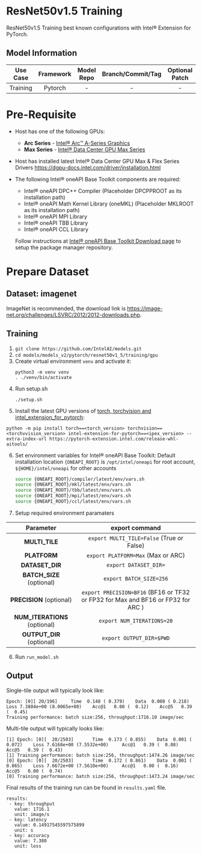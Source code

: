 # ResNet50v1.5 Training

ResNet50v1.5 Training best known configurations with Intel® Extension for PyTorch.

## Model Information

| **Use Case** | **Framework** | **Model Repo** | **Branch/Commit/Tag** | **Optional Patch** |
|:---:| :---: |:--------------:|:---------------------:|:------------------:|
|  Training    |    Pytorch    |       -        |           -           |         -          |

# Pre-Requisite
* Host has one of the following GPUs:
  * **Arc Series** - [Intel® Arc™ A-Series Graphics](https://ark.intel.com/content/www/us/en/ark/products/series/227957/intel-arc-a-series-graphics.html)
  * **Max Series** - [Intel® Data Center GPU Max Series](https://ark.intel.com/content/www/us/en/ark/products/series/232874/intel-data-center-gpu-max-series.html)
* Host has installed latest Intel® Data Center GPU Max & Flex Series Drivers https://dgpu-docs.intel.com/driver/installation.html
* The following Intel® oneAPI Base Toolkit components are required:
  - Intel® oneAPI DPC++ Compiler (Placeholder DPCPPROOT as its installation path)
  - Intel® oneAPI Math Kernel Library (oneMKL) (Placeholder MKLROOT as its installation path)
  - Intel® oneAPI MPI Library
  - Intel® oneAPI TBB Library
  - Intel® oneAPI CCL Library

  Follow instructions at [Intel® oneAPI Base Toolkit Download page](https://www.intel.com/content/www/us/en/developer/tools/oneapi/base-toolkit-download.html?operatingsystem=linux) to setup the package manager repository.

# Prepare Dataset
## Dataset: imagenet
ImageNet is recommended, the download link is https://image-net.org/challenges/LSVRC/2012/2012-downloads.php.

## Training
1. `git clone https://github.com/IntelAI/models.git`
2. `cd models/models_v2/pytorch/resnet50v1_5/training/gpu`
3. Create virtual environment `venv` and activate it:
    ```
    python3 -m venv venv
    . ./venv/bin/activate
    ```
4. Run setup.sh
    ```
    ./setup.sh
    ```
5. Install the latest GPU versions of [torch, torchvision and intel_extension_for_pytorch](https://intel.github.io/intel-extension-for-pytorch/index.html#installation):
  ```
  python -m pip install torch==<torch_version> torchvision==<torchvvision_version> intel-extension-for-pytorch==<ipex_version> --extra-index-url https://pytorch-extension.intel.com/release-whl-aitools/
  ```
6. Set environment variables for Intel® oneAPI Base Toolkit: 
    Default installation location `{ONEAPI_ROOT}` is `/opt/intel/oneapi` for root account, `${HOME}/intel/oneapi` for other accounts
    ```bash
    source {ONEAPI_ROOT}/compiler/latest/env/vars.sh
    source {ONEAPI_ROOT}/mkl/latest/env/vars.sh
    source {ONEAPI_ROOT}/tbb/latest/env/vars.sh
    source {ONEAPI_ROOT}/mpi/latest/env/vars.sh
    source {ONEAPI_ROOT}/ccl/latest/env/vars.sh
7. Setup required environment paramaters

| **Parameter**                |                                  **export command**                                  |
|:---------------------------:|:------------------------------------------------------------------------------------:|
| **MULTI_TILE**               | `export MULTI_TILE=False` (True or False)                                            |
| **PLATFORM**                 | `export PLATFORM=Max` (Max or ARC)                                                 |
| **DATASET_DIR**              |                               `export DATASET_DIR=`                                  |
| **BATCH_SIZE** (optional)    |                               `export BATCH_SIZE=256`                                |
| **PRECISION**  (optional)    | `export PRECISION=BF16` (BF16 or TF32 or FP32 for Max and BF16 or FP32 for ARC )    |
|**NUM_ITERATIONS** (optional) |                               `export NUM_ITERATIONS=20`                             |
| **OUTPUT_DIR** (optional)    |                               `export OUTPUT_DIR=$PWD`                               |
6. Run `run_model.sh`

## Output

Single-tile output will typically look like:

```
Epoch: [0][ 20/196]     Time  0.148 ( 0.379)    Data  0.000 ( 0.218)    Loss 7.3804e+00 (8.0065e+00)    Acc@1   0.00 (  0.12)    Acc@5   0.39 (  0.45)
Training performance: batch size:256, throughput:1716.10 image/sec
```

Multi-tile output will typically looks like:
```
[1] Epoch: [0][  20/2503]       Time  0.173 ( 0.855)    Data  0.001 ( 0.072)    Loss 7.6168e+00 (7.5532e+00)     Acc@1   0.39 (  0.08)   Acc@5   0.39 (  0.43)
[1] Training performance: batch size:256, throughput:1474.26 image/sec
[0] Epoch: [0][  20/2503]       Time  0.172 ( 0.861)    Data  0.001 ( 0.065)    Loss 7.6672e+00 (7.5610e+00)     Acc@1   0.00 (  0.16)   Acc@5   0.00 (  0.74)
[0] Training performance: batch size:256, throughput:1473.24 image/sec
```
Final results of the training run can be found in `results.yaml` file.

```
results:
 - key: throughput
   value: 1716.1
   unit: image/s
 - key: latency
   value: 0.14917545597575899
   unit: s
 - key: accuracy
   value: 7.380
   unit: loss
```
